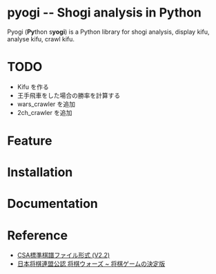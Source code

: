 pyogi -- Shogi analysis in Python
===================================

Pyogi (**Py**thon s**yogi**) is a Python library for shogi analysis, display kifu, analyse kifu, crawl kifu.

# TODO
* Kifu を作る
* 王手飛車をした場合の勝率を計算する
* wars_crawler を追加
* 2ch_crawler を追加

# Feature
# Installation
# Documentation
# Reference

* [CSA標準棋譜ファイル形式 (V2.2)](http://www.computer-shogi.org/protocol/record_v22.html)
* [日本将棋連盟公認 将棋ウォーズ ~ 将棋ゲームの決定版](http://shogiwars.heroz.jp/)
